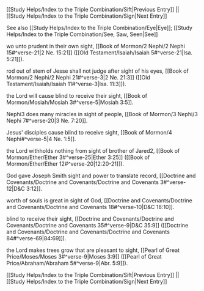 [[Study Helps/Index to the Triple Combination/Sift|Previous Entry]]  ||  [[Study Helps/Index to the Triple Combination/Sign|Next Entry]]

 See also [[Study Helps/Index to the Triple Combination/Eye|Eye]]; [[Study Helps/Index to the Triple Combination/See, Saw, Seen|See]]

 wo unto prudent in their own sight, [[Book of Mormon/2 Nephi/2 Nephi 15#^verse-21|2 Ne. 15:21]] ([[Old Testament/Isaiah/Isaiah 5#^verse-21|Isa. 5:21]]).

 rod out of stem of Jesse shall not judge after sight of his eyes, [[Book of Mormon/2 Nephi/2 Nephi 21#^verse-3|2 Ne. 21:3]] ([[Old Testament/Isaiah/Isaiah 11#^verse-3|Isa. 11:3]]).

 the Lord will cause blind to receive their sight, [[Book of Mormon/Mosiah/Mosiah 3#^verse-5|Mosiah 3:5]].

 Nephi3 does many miracles in sight of people, [[Book of Mormon/3 Nephi/3 Nephi 7#^verse-20|3 Ne. 7:20]].

 Jesus' disciples cause blind to receive sight, [[Book of Mormon/4 Nephi#^verse-5|4 Ne. 1:5]].

 the Lord withholds nothing from sight of brother of Jared2, [[Book of Mormon/Ether/Ether 3#^verse-25|Ether 3:25]] ([[Book of Mormon/Ether/Ether 12#^verse-20|12:20-21]]).

 God gave Joseph Smith sight and power to translate record, [[Doctrine and Covenants/Doctrine and Covenants/Doctrine and Covenants 3#^verse-12|D&C 3:12]].

 worth of souls is great in sight of God, [[Doctrine and Covenants/Doctrine and Covenants/Doctrine and Covenants 18#^verse-10|D&C 18:10]].

 blind to receive their sight, [[Doctrine and Covenants/Doctrine and Covenants/Doctrine and Covenants 35#^verse-9|D&C 35:9]] ([[Doctrine and Covenants/Doctrine and Covenants/Doctrine and Covenants 84#^verse-69|84:69]]).

 the Lord makes trees grow that are pleasant to sight, [[Pearl of Great Price/Moses/Moses 3#^verse-9|Moses 3:9]] ([[Pearl of Great Price/Abraham/Abraham 5#^verse-9|Abr. 5:9]]).

[[Study Helps/Index to the Triple Combination/Sift|Previous Entry]]  ||  [[Study Helps/Index to the Triple Combination/Sign|Next Entry]]